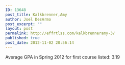 ```yaml
---
ID: 13648
post_title: Kalkbrenner,Amy
author: Joel DesArmo
post_excerpt: ""
layout: post
permalink: http://effrtlss.com/kalkbrenneramy-3/
published: true
post_date: 2012-11-02 20:56:14
---
```

<p>Average GPA in Spring 2012 for first course listed: 3.19</p>